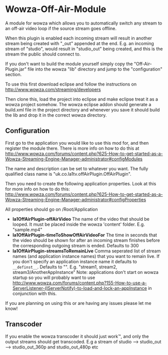 # Wowza-Off-Air-Module
A module for wowza which allows you to automatically switch any stream to an off-air video loop if the source stream goes offline.

When this plugin is enabled each incoming stream will result in another stream being created with "_out" appended at the end. E.g. an incoming stream of "studio", would result in "studio_out" being created, and this is the stream the public should connect to.

If you don't want to build the module yourself simply copy the "Off-Air-Plugin.jar" file into the wowza "lib" directory and jump to the "configuration" section.

To use this first download eclipse and follow the instructions on http://www.wowza.com/streaming/developers

Then clone this, load the project into eclipse and make eclipse treat it as a wowza project somehow. The wowza eclipse addon should generate a build.xml file in the project directory and whenever you save it should build the lib and drop it in the correct wowza directory.

Configuration
--------
First go to the application you would like to use this mod for, and then register the module there. There is more info on how to do this at http://www.wowza.com/forums/content.php?625-How-to-get-started-as-a-Wowza-Streaming-Engine-Manager-administrator#configModules

The name and description can be set to whatever you want. The fully qualified class name is "uk.co.la1tv.offAirPlugin.OffAirPlugin".

Then you need to create the following application properties. Look at this for more info on how to do this: http://www.wowza.com/forums/content.php?625-How-to-get-started-as-a-Wowza-Streaming-Engine-Manager-administrator#configProperties

All properties should go on /Root/Application

- **la1OffAirPlugin-offAirVideo** The name of the video that should be looped. It must be placed inside the wowza 'content' folder. E.g. "sample.mp4"
- **la1OffAirPlugin-timeToShowOffAirVideoFor** The time in seconds that the video should be shown for after an incoming stream finishes before the corresponding outgoing stream is ended. Defaults to 300
- **la1OffAirPlugin-streamsToRemainLive** Comma seperated list of stream names (and application instance names) that you want to remain live. If you don't specify an application instance name it defaults to `__definst__`. Defaults to "". E.g. "stream1, stream2, stream3/AnotherAppInstance" Note: applications don't start on wowza startup so you will probably want to use http://www.wowza.com/forums/content.php?155-How-to-use-a-ServerListener-(IServerNotify)-to-load-and-lock-an-appInstance in conjunction with this.

If you are planning on using this or are having any issues please let me know!

Transcoder
----------
If you enable the wowza transcoder it should just work™, and only the output streams should get transcoded. E.g a stream of studio --> studio_out --> studio_out_360p and studio_out_480p etc
